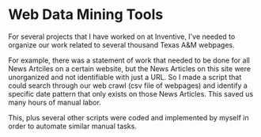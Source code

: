 # Web Data Mining Tools
For several projects that I have worked on at Inventive, I've needed to organize our work related to several thousand Texas A&M webpages.

For example, there was a statement of work that needed to be done for all News Artciles on a certain website, but the News Articles on this site were unorganized and not identifiable with just a URL. So I made a script that could search through our web crawl (csv file of webpages) and identify a specific date pattern that only exists on those News Articles. This saved us many hours of manual labor.

This, plus several other scripts were coded and implemented by myself in order to automate similar manual tasks. 
